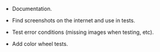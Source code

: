  - Documentation.

 - Find screenshots on the internet and use in tests.

 - Test error conditions (missing images when testing, etc).
 - Add color wheel tests.
